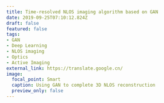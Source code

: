```yaml
---
title: Time-resolved NLOS imaging algorithm based on GAN
date: 2019-09-25T07:10:12.824Z
draft: false
featured: false
tags:
- GAN
- Deep Learning
- NLOS imaging
- Optics
- Active Imaging
external_link: https://translate.google.cn/
image:
  focal_point: Smart
  caption: Using GAN to complete 3D NLOS reconstruction
  preview_only: false
---
```


